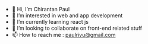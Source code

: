 - 👋 Hi, I’m Chirantan Paul
- 👀 I’m interested in web and app development
- 🌱 I’m currently learning react js
- 💞️ I’m looking to collaborate on front-end related stuff
- 📫 How to reach me : paulrivu@gmail.com

<!---
thedreader/thedreader is a ✨ special ✨ repository because its `README.md` (this file) appears on your GitHub profile.
You can click the Preview link to take a look at your changes.
--->
